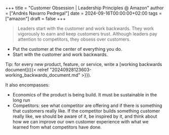+++
title = "Customer Obsession | Leadership Principles @ Amazon"
author = ["Andrés Navarro Pedregal"]
date = 2024-09-16T00:00:00+02:00
tags = ["amazon"]
draft = false
+++

> Leaders start with the customer and work backwards. They work vigorously to earn and keep customers trust. Although leaders pay attention to competitors, they obsess over customers.

-   Put the customer at the center of everything you do.
-   Start with the customer and work backwards.

Tip: for every new product, feature, or service, write a [working backwards document]({{< relref "20240928123603-working_backwards_document.md" >}}).

It also encompasses:

-   Economics of the product is being build. It must be sustainable in the long run
-   Competitors: see what competitor are offering and if there is something that customers really like. If the competitor builds something customer really like, we should be aware of it, be inspired by it, and think about how we can improve our own customer experience with what we learned from what competitors have done.
